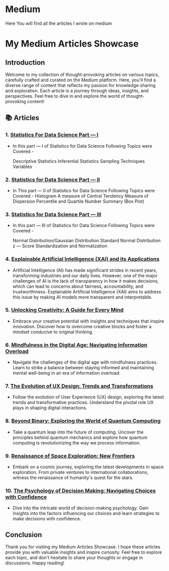 # Medium
Here You will find all the articles I wrote on medium
# My Medium Articles Showcase

## Introduction

Welcome to my collection of thought-provoking articles on various topics, carefully crafted and curated on the Medium platform. Here, you'll find a diverse range of content that reflects my passion for knowledge sharing and exploration. Each article is a journey through ideas, insights, and perspectives. Feel free to dive in and explore the world of thought-provoking content!

## 📚 Articles

### 1. [**Statistics For Data Science Part — I**](https://medium.com/@yakubakku43/statistics-for-data-science-part-i-a01bdf3e58f0)
   - In this part — I of Statistics for Data Science Following Topics were Covered -
     
      Descriptive Statistics
      Inferential Statistics
      Sampling Techniques
      Variables

### 2. [**Statistics for Data Science Part — II**](https://medium.com/@yakubakku43/statistics-for-data-science-part-ii-2b5d117a294f)
   - In This part — II of Statistics for Data Science Following Topics were Covered -
    Histogram
    A measure of Central Tendency
    Measure of Dispersion
    Percentile and Quartile
    Number Summary (Box Plot)

### 3. [**Statistics for Data Science Part — III**](https://medium.com/@yakubakku43/statistics-for-data-science-part-iii-47c9e2f7a32a)
   - In this part — III of Statistics for Data Science Following Topics were Covered -

      Normal Distribution/Gaussian Distribution
      Standard Normal Distribution
      z — Score
      Standardization and Normalization

### 4. [**Explainable Artificial Intelligence (XAI) and its Applications**](https://medium.com/@yakubakku43/explainable-artificial-intelligence-xai-and-its-applications-784c85e2b430)
   - Artificial Intelligence (AI) has made significant strides in recent years, transforming industries and our daily lives. However, one of the major challenges of AI is the lack of transparency in how it makes decisions, which can lead to concerns about fairness, accountability, and trustworthiness. Explainable Artificial Intelligence (XAI) aims to address this issue by making AI models more transparent and interpretable.
### 5. [**Unlocking Creativity: A Guide for Every Mind**](link-to-article-5)
   - Embrace your creative potential with insights and techniques that inspire innovation. Discover how to overcome creative blocks and foster a mindset conducive to original thinking.

### 6. [**Mindfulness in the Digital Age: Navigating Information Overload**](link-to-article-6)
   - Navigate the challenges of the digital age with mindfulness practices. Learn to strike a balance between staying informed and maintaining mental well-being in an era of information overload.

### 7. [**The Evolution of UX Design: Trends and Transformations**](link-to-article-7)
   - Follow the evolution of User Experience (UX) design, exploring the latest trends and transformative practices. Understand the pivotal role UX plays in shaping digital interactions.

### 8. [**Beyond Binary: Exploring the World of Quantum Computing**](link-to-article-8)
   - Take a quantum leap into the future of computing. Uncover the principles behind quantum mechanics and explore how quantum computing is revolutionizing the way we process information.

### 9. [**Renaissance of Space Exploration: New Frontiers**](link-to-article-9)
   - Embark on a cosmic journey, exploring the latest developments in space exploration. From private ventures to international collaborations, witness the renaissance of humanity's quest for the stars.

### 10. [**The Psychology of Decision Making: Navigating Choices with Confidence**](link-to-article-10)
   - Dive into the intricate world of decision-making psychology. Gain insights into the factors influencing our choices and learn strategies to make decisions with confidence.

## Conclusion

Thank you for visiting my Medium Articles Showcase. I hope these articles provide you with valuable insights and inspire curiosity. Feel free to explore each topic, and don't hesitate to share your thoughts or engage in discussions. Happy reading!
